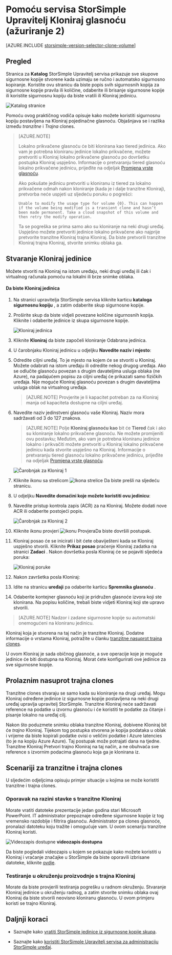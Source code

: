 <properties
   pageTitle="Kloniraj glasnoću StorSimple | Microsoft Azure"
   description="Opisuje Kloniraj različite vrste i kada ih koristiti, a u članku se objašnjava kako možete koristiti sigurnosnu kopiju postavljena na Kloniraj pojedinačne glasnoću."
   services="storsimple"
   documentationCenter="NA"
   authors="alkohli"
   manager="carmonm"
   editor="" />
<tags 
   ms.service="storsimple"
   ms.devlang="NA"
   ms.topic="article"
   ms.tgt_pltfrm="NA"
   ms.workload="TBD"
   ms.date="07/27/2016"
   ms.author="alkohli" />

# <a name="use-the-storsimple-manager-service-to-clone-a-volume-update-2"></a>Pomoću servisa StorSimple Upravitelj Kloniraj glasnoću (ažuriranje 2)

[AZURE.INCLUDE [storsimple-version-selector-clone-volume](../../includes/storsimple-version-selector-clone-volume.md)]

## <a name="overview"></a>Pregled

Stranica za **Katalog** StorSimple Upravitelj servisa prikazuje sve skupove sigurnosne kopije stvorene kada uzimaju se ručno i automatsko sigurnosno kopiranje. Koristite ovu stranicu da biste popis svih sigurnosnih kopija za sigurnosne kopije pravila ili količine, odaberite ili brisanje sigurnosne kopije ili koristite sigurnosnu kopiju da biste vratili ili Kloniraj jedinicu.

![Katalog stranice](./media/storsimple-clone-volume-u2/backupCatalog.png)  

Pomoću ovog praktičnog vodiča opisuje kako možete koristiti sigurnosnu kopiju postavljena na Kloniraj pojedinačne glasnoću. Objašnjava se i razlika između *tranzitne* i *Trajna* clones.

>[AZURE.NOTE] 
>
>Lokalno prikvačene glasnoću će biti klonirana kao tiered jedinica. Ako vam je potrebna kloniranu jedinice lokalno prikvačene, možete pretvoriti u Kloniraj lokalno prikvačene glasnoću po dovršetku postupka Kloniraj uspješno. Informacije o pretvaranju tiered glasnoću lokalno prikvačene jedinicu, prijeđite na odjeljak [Promjena vrste glasnoću](storsimple-manage-volumes-u2.md#change-the-volume-type).
>
>Ako pokušate jedinicu pretvoriti u kloniranu iz tiered za lokalno prikvačene odmah nakon kloniranje (kada je i dalje tranzitne Kloniraj), pretvorba neće uspjeti uz sljedeću poruku o pogrešci:
>
>`Unable to modify the usage type for volume {0}. This can happen if the volume being modified is a transient clone and hasn’t been made permanent. Take a cloud snapshot of this volume and then retry the modify operation.` 
>
>Ta se pogreška se prima samo ako su kloniranje na neki drugi uređaj. Uspješno možete pretvoriti jedinice lokalno prikvačene ako najprije pretvorite tranzitne Kloniraj trajna Kloniraj. Da biste pretvorili tranzitne Kloniraj trajna Kloniraj, stvorite snimku oblaka ga.

## <a name="create-a-clone-of-a-volume"></a>Stvaranje Kloniraj jedinice

Možete stvoriti na Kloniraj na istom uređaju, neki drugi uređaj ili čak i virtualnog računala pomoću na lokalni ili brze snimke oblaka.

#### <a name="to-clone-a-volume"></a>Da biste Kloniraj jedinica

1. Na stranici upravitelja StorSimple servisa kliknite karticu **kataloga sigurnosnu kopiju** , a zatim odaberite skup sigurnosne kopije.

2. Proširite skup da biste vidjeli povezane količine sigurnosnih kopija. Kliknite i odaberite jedinice iz skupa sigurnosne kopije.

     ![Kloniraj jedinica](./media/storsimple-clone-volume-u2/CloneVol.png) 

3. Kliknite **Kloniraj** da biste započeli kloniranje Odabrana jedinica.

4. U čarobnjaku Kloniraj jedinicu u odjeljku **Navedite naziv i mjesto**:

  1. Odredite ciljni uređaj. To je mjesto na kojem će se stvoriti u Kloniraj. Možete odabrati na istom uređaju ili odredite nekog drugog uređaja. Ako se odlučite glasnoću povezan s drugim davateljima usluga oblaka (ne Azure), na padajućem popisu za ciljni uređaj će prikazati samo fizičkih uređaja. Nije moguće Kloniraj glasnoću povezan s drugim davateljima usluga oblak na virtualnog uređaja.

        >[AZURE.NOTE] Provjerite je li kapacitet potreban za na Kloniraj manja od kapaciteta dostupne na ciljni uređaj.

  2. Navedite naziv jedinstveni glasnoću vaše Kloniraj. Naziv mora sadržavati od 3 do 127 znakova. 
    
        >[AZURE.NOTE] Polje **Kloniraj glasnoću kao** bit će **Tiered** čak i ako su kloniranje lokalno prikvačene glasnoću. Ne možete promijeniti ovu postavku; Međutim, ako vam je potrebna kloniranu jedinice lokalno i prikvačiti možete pretvoriti u Kloniraj lokalno prikvačene jedinicu kada stvorite uspješno na Kloniraj. Informacije o pretvaranju tiered glasnoću lokalno prikvačene jedinicu, prijeđite na odjeljak [Promjena vrste glasnoću](storsimple-manage-volumes-u2.md#change-the-volume-type).

        ![Čarobnjak za Kloniraj 1](./media/storsimple-clone-volume-u2/clone1.png) 

  3. Kliknite ikonu sa strelicom ![Ikona strelice](./media/storsimple-clone-volume-u2/HCS_ArrowIcon.png) Da biste prešli na sljedeću stranicu.

5. U odjeljku **Navedite domaćini koje možete koristiti ovu jedinicu**:

  1. Navedite pristup kontrola zapis (ACR) za na Kloniraj. Možete dodati nove ACR ili odaberite postojeći popis.

        ![Čarobnjak za Kloniraj 2](./media/storsimple-clone-volume-u2/clone2.png) 

  2. Kliknite ikonu provjeri ![ikonu Provjera](./media/storsimple-clone-volume-u2/HCS_CheckIcon.png)Da biste dovršili postupak.

6. Kloniraj posao će se inicirati i bit ćete obaviješteni kada se Kloniraj uspješno stvorili. Kliknite **Prikaz posao** praćenje Kloniraj zadatka na stranici **Zadaci** . Nakon dovršetka posla Kloniraj će se pojaviti sljedeća poruka:

    ![Kloniraj poruke](./media/storsimple-clone-volume-u2/CloneMsg.png) 

7. Nakon završetka posla Kloniraj:

  1. Idite na stranicu **uređaji** pa odaberite karticu **Spremnika glasnoću** . 
  2. Odaberite kontejner glasnoću koji je pridružen glasnoće izvora koji ste klonirana. Na popisu količine, trebali biste vidjeti Kloniraj koji ste upravo stvorili.

>[AZURE.NOTE] Nadzor i zadane sigurnosne kopije su automatski onemogućeni na kloniranu jedinicu.

Kloniraj koja je stvorena na taj način je tranzitne Kloniraj. Dodatne informacije o vrstama Kloniraj, potražite u članku [tranzitne nasuprot trajna clones](#transient-vs.-permanent-clones).

U ovom Kloniraj je sada običnog glasnoće, a sve operacije koje je moguće jedinice će biti dostupna na Kloniraj. Morat ćete konfigurirati ove jedinice za sve sigurnosne kopije.

## <a name="transient-vs-permanent-clones"></a>Prolaznim nasuprot trajna clones

Tranzitne clones stvaraju se samo kada su kloniranje na drugi uređaj. Mogu Kloniraj određene jedinice iz sigurnosne kopije postavljena na neki drugi uređaj upravlja upravitelj StorSimple. Tranzitne Kloniraj neće sadržavati reference na podatke u izvornu glasnoću i će koristiti te podatke za čitanje i pisanje lokalno na uređaj cilj. 

Nakon što poduzmete snimku oblaka tranzitne Kloniraj, dobivene Kloniraj bit će *trajno* Kloniraj. Tijekom tog postupka stvorena je kopija podataka u oblak i vrijeme da biste kopirali podatke ovisi o veličini podatke i Azure latencies (to je na kopiju Azure Azure). Taj postupak može potrajati dana na tjedne. Tranzitne Kloniraj Pretvori trajno Kloniraj na taj način, a ne obuhvaća sve reference s izvornim podacima glasnoću koja ga je klonirana iz. 

## <a name="scenarios-for-transient-and-permanent-clones"></a>Scenariji za tranzitne i trajna clones

U sljedećim odjeljcima opisuju primjer situacije u kojima se može koristiti tranzitne i trajna clones.

### <a name="item-level-recovery-with-a-transient-clone"></a>Oporavak na razini stavke s tranzitne Kloniraj

Morate vratiti datoteke prezentacije jedan godina stari Microsoft PowerPoint. IT administrator prepoznaje određene sigurnosne kopije iz tog vremensko razdoblje i filtrira glasnoću. Administrator pa clones glasnoće, pronalazi datoteku koju tražite i omogućuje vam. U ovom scenariju tranzitne Kloniraj koristi. 
 
![Videozapis dostupne](./media/storsimple-clone-volume-u2/Video_icon.png) **videozapis dostupna**

Da biste pogledali videozapis u kojem se pokazuje kako možete koristiti u Kloniraj i vraćanje značajke u StorSimple da biste oporavili izbrisane datoteke, kliknite [ovdje](https://azure.microsoft.com/documentation/videos/storsimple-recover-deleted-files-with-storsimple/).

### <a name="testing-in-the-production-environment-with-a-permanent-clone"></a>Testiranje u okruženju proizvodnje s trajna Kloniraj

Morate da biste provjerili testiranja pogrešku u radnom okruženju. Stvaranje Kloniraj jedinice u okruženju radnog, a zatim stvorite snimku oblaka ovaj Kloniraj da biste stvorili neovisno kloniranu glasnoću. U ovom primjeru koristi se trajno Kloniraj.  

## <a name="next-steps"></a>Daljnji koraci
- Saznajte kako [vratiti StorSimple jedinice iz sigurnosne kopije skupa](storsimple-restore-from-backup-set-u2.md).

- Saznajte kako [koristiti StorSimple Upravitelj servisa za administraciju StorSimple uređaj](storsimple-manager-service-administration.md).

 
